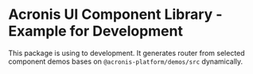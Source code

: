# Acronis UI Component Library - Example for Development

This package is using to development.
It generates router from selected component demos bases on `@acronis-platform/demos/src` dynamically.
